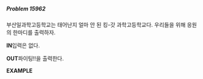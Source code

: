#####   Problem 15962  ######
부산일과학고등학교는 태어난지 얼마 안 된 킹-갓 과학고등학교다. 우리들을 위해 응원의 한마디를 출력하자.


 **IN**입력은 없다.


 **OUT**파이팅!!을 출력한다.


 **EXAMPLE**
